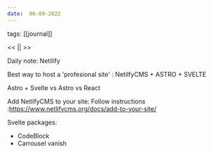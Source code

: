 ```yaml
---
date:  06-09-2022
---
```

tags: [[journal]]

<<  ||  >>

Daily note:
 Netilify

Best way to host a 'profesional site' :
NetilfyCMS + ASTRO + SVELTE


Astro  + Svelte vs Astro vs React



Add NetlifyCMS to your site:
Follow instructions :https://www.netlifycms.org/docs/add-to-your-site/

Svelte packages:
- CodeBlock
- Carrousel vanish